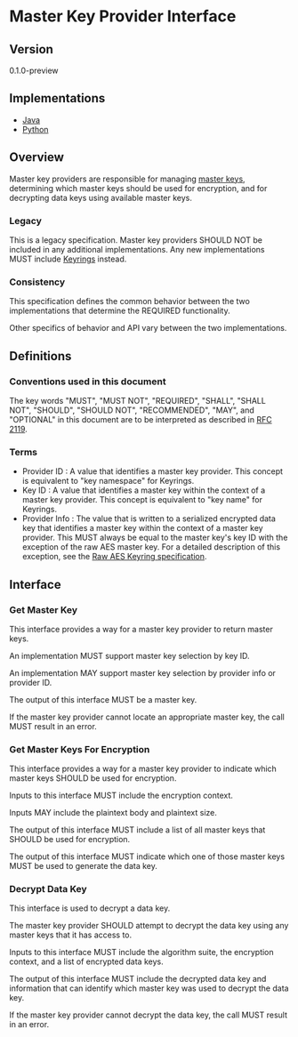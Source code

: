 [//]: # (Copyright 2019 Amazon.com, Inc. or its affiliates. All Rights Reserved.)
[//]: # (SPDX-License-Identifier: CC-BY-SA-4.0)

# Master Key Provider Interface

## Version

0.1.0-preview

## Implementations

- [Java](https://github.com/aws/aws-encryption-sdk-java/blob/master/src/main/java/com/amazonaws/encryptionsdk/MasterKeyProvider.java)
- [Python](https://github.com/aws/aws-encryption-sdk-python/blob/master/src/aws_encryption_sdk/key_providers/base.py)

## Overview

Master key providers are responsible for managing [master keys](./master-key-interface.md),
determining which master keys should be used for encryption,
and for decrypting data keys using available master keys.

### Legacy

This is a legacy specification.
Master key providers SHOULD NOT be included in any additional implementations.
Any new implementations MUST include [Keyrings](./keyring-interface.md) instead.

### Consistency

This specification defines the common behavior between the two implementations
that determine the REQUIRED functionality.

Other specifics of behavior and API vary between the two implementations.

## Definitions

### Conventions used in this document

The key words
"MUST", "MUST NOT", "REQUIRED", "SHALL", "SHALL NOT",
"SHOULD", "SHOULD NOT", "RECOMMENDED", "MAY", and "OPTIONAL"
in this document are to be interpreted
as described in [RFC 2119](https://tools.ietf.org/html/rfc2119).

### Terms

* Provider ID : A value that identifies a master key provider.
    This concept is equivalent to "key namespace" for Keyrings.
* Key ID : A value that identifies a master key
    within the context of a master key provider.
    This concept is equivalent to "key name" for Keyrings.
* Provider Info : The value that is written to a serialized encrypted data key
    that identifies a master key within the context of a master key provider.
    This MUST always be equal to the master key's key ID
    with the exception of the raw AES master key.
    For a detailed description of this exception,
    see the [Raw AES Keyring specification](./raw-aes-keyring.md).

## Interface

### Get Master Key

This interface provides a way for a master key provider to return master keys.

An implementation MUST support master key selection by key ID.

An implementation MAY support master key selection by provider info or provider ID.

The output of this interface MUST be a master key.

If the master key provider cannot locate an appropriate master key,
the call MUST result in an error.

### Get Master Keys For Encryption

This interface provides a way for a master key provider to indicate which master keys
SHOULD be used for encryption.

Inputs to this interface MUST include the encryption context.

Inputs MAY include the plaintext body and plaintext size.

The output of this interface MUST include a list of all master keys that
SHOULD be used for encryption.

The output of this interface MUST indicate which one of those master keys
MUST be used to generate the data key.

### Decrypt Data Key

This interface is used to decrypt a data key.

The master key provider SHOULD attempt to decrypt the data key
using any master keys that it has access to.

Inputs to this interface MUST include
the algorithm suite,
the encryption context,
and a list of encrypted data keys.

The output of this interface MUST include
the decrypted data key
and information that can identify which master key
was used to decrypt the data key.

If the master key provider cannot decrypt the data key,
the call MUST result in an error.
